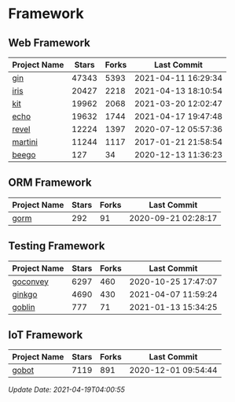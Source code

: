 # Framework

## Web Framework
| Project Name | Stars | Forks | Last Commit |
| ------------ | ----- | ----- | ----------- |
| [gin](https://github.com/gin-gonic/gin) | 47343 | 5393 | 2021-04-11 16:29:34 |
| [iris](https://github.com/kataras/iris) | 20427 | 2218 | 2021-04-13 18:10:54 |
| [kit](https://github.com/go-kit/kit) | 19962 | 2068 | 2021-03-20 12:02:47 |
| [echo](https://github.com/labstack/echo) | 19632 | 1744 | 2021-04-17 19:47:48 |
| [revel](https://github.com/revel/revel) | 12224 | 1397 | 2020-07-12 05:57:36 |
| [martini](https://github.com/go-martini/martini) | 11244 | 1117 | 2017-01-21 21:58:54 |
| [beego](https://github.com/astaxie/beego) | 127 | 34 | 2020-12-13 11:36:23 |

## ORM Framework
| Project Name | Stars | Forks | Last Commit |
| ------------ | ----- | ----- | ----------- |
| [gorm](https://github.com/jinzhu/gorm) | 292 | 91 | 2020-09-21 02:28:17 |

## Testing Framework
| Project Name | Stars | Forks | Last Commit |
| ------------ | ----- | ----- | ----------- |
| [goconvey](https://github.com/smartystreets/goconvey) | 6297 | 460 | 2020-10-25 17:47:07 |
| [ginkgo](https://github.com/onsi/ginkgo) | 4690 | 430 | 2021-04-07 11:59:24 |
| [goblin](https://github.com/franela/goblin) | 777 | 71 | 2021-01-13 15:34:25 |

## IoT Framework
| Project Name | Stars | Forks | Last Commit |
| ------------ | ----- | ----- | ----------- |
| [gobot](https://github.com/hybridgroup/gobot) | 7119 | 891 | 2020-12-01 09:54:44 |

*Update Date: 2021-04-19T04:00:55*